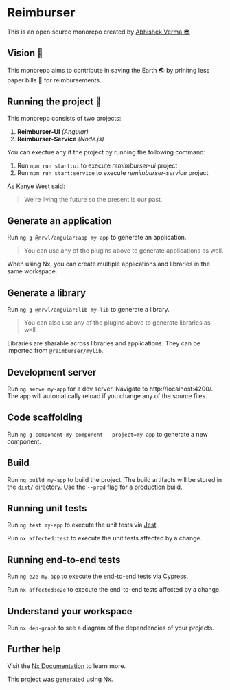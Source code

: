# Reimburser

This is an open source monorepo created by [Abhishek Verma :sunglasses:](https://mrcreatist.github.io)

## Vision :volcano:

This monorepo aims to contribute in saving the Earth :earth_asia: by prinitng less paper bills :page_with_curl: for reimbursements.

## Running the project :running:

This monorepo consists of two projects:

  1. **Reimburser-UI** _(Angular)_
  2. **Reimburser-Service** _(Node.js)_

You can exectue any if the project by running the following command:

  1. Run `npm run start:ui` to execute *remimburser-ui* project
  2. Run `npm run start:service` to execute *remimburser-service* project

  As Kanye West said:

> We're living the future so
> the present is our past.

## Generate an application

Run `ng g @nrwl/angular:app my-app` to generate an application.

> You can use any of the plugins above to generate applications as well.

When using Nx, you can create multiple applications and libraries in the same workspace.

## Generate a library

Run `ng g @nrwl/angular:lib my-lib` to generate a library.

> You can also use any of the plugins above to generate libraries as well.

Libraries are sharable across libraries and applications. They can be imported from `@reimburser/mylib`.

## Development server

Run `ng serve my-app` for a dev server. Navigate to http://localhost:4200/. The app will automatically reload if you change any of the source files.

## Code scaffolding

Run `ng g component my-component --project=my-app` to generate a new component.

## Build

Run `ng build my-app` to build the project. The build artifacts will be stored in the `dist/` directory. Use the `--prod` flag for a production build.

## Running unit tests

Run `ng test my-app` to execute the unit tests via [Jest](https://jestjs.io).

Run `nx affected:test` to execute the unit tests affected by a change.

## Running end-to-end tests

Run `ng e2e my-app` to execute the end-to-end tests via [Cypress](https://www.cypress.io).

Run `nx affected:e2e` to execute the end-to-end tests affected by a change.

## Understand your workspace

Run `nx dep-graph` to see a diagram of the dependencies of your projects.

## Further help

Visit the [Nx Documentation](https://nx.dev/angular) to learn more.


This project was generated using [Nx](https://nx.dev).
